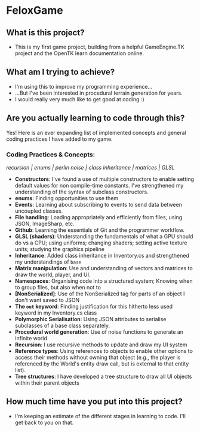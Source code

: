 # FeloxGame

## What is this project?
- This is my first game project, building from a helpful GameEngine.TK project and the OpenTK learn documentation online.

## What am I trying to achieve?
- I'm using this to improve my programming experience...
- ...But I've been interested in procedural terrain generation for years.
- I would really very much like to get good at coding :)

## Are you actually learning to code through this?
Yes! Here is an ever expanding list of implemented concepts and general coding practices I have added to my game.

### __Coding Practices & Concepts__:
*recursion | enums | perlin noise | class inheritance | matrices | GLSL*
- **Constructors**: I've found a use of multiple constructors to enable setting default values for non compile-time constants. I've strengthened my understanding of the syntax of subclass constructors.
- **enums**: Finding opportunities to use them
- **Events**: Learning about subscribing to events to send data between uncoupled classes.
- **File handling**: Loading appropriately and efficiently from files, using JSON, ImageSharp, etc.
- **Github**: Learning the essentials of Git and the programmer workflow.
- **GLSL (shaders)**: Understanding the fundamentals of what a GPU should do vs a CPU; using uniforms; changing shaders; setting active texture units; studying the graphics pipeline
- **Inheritance**: Added class inheritance in Inventory.cs and strengthened my understandings of `base`
- **Matrix manipulation**: Use and understanding of vectors and matrices to draw the world, player, and UI.
- **Namespaces**: Organising code into a structured system; Knowing when to group files, but also when not to
- **[NonSerialized]**: Use of the NonSerialized tag for parts of an object I don't want saved to JSON 
- **The `out` keyword**: Finding justification for this hitherto less used keyword in my Inventory.cs class
- **Polymorphic Serialisation**: Using JSON attributes to serialise subclasses of a base class separately.
- **Procedural world generation**: Use of noise functions to generate an infinite world
- **Recursion**: I use recursive methods to update and draw my UI system
- **Reference types**: Using references to objects to enable other options to access their methods without owning that object (e.g., the player is referenced by the World's entity draw call, but is external to that entity list).
- **Tree structures**: I have developed a tree structure to draw all UI objects within their parent objects

## How much time have you put into this project?
- I'm keeping an estimate of the different stages in learning to code. I'll get back to you on that.